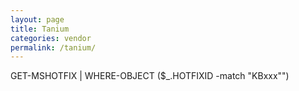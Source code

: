 ```yaml
---
layout: page
title: Tanium
categories: vendor
permalink: /tanium/
---
```


GET-MSHOTFIX | WHERE-OBJECT ($_.HOTFIXID -match "KBxxx"")
